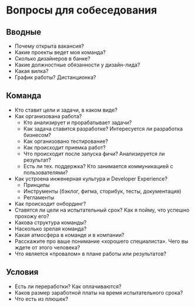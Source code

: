 # Вопросы для собеседования

## Вводные
- Почему открыта вакансия?
- Какие проекты ведет моя команда?
- Сколько дизайнеров в банке?
- Какие должностные обязанности у дизайн-лида?
- Какая вилка?
- График работы? Дистанционка?

## Команда
- Кто ставит цели и задачи, в каком виде?
- Как организована работа?
  - Кто анализирует и прорабатывает задачи?
  - Как задача ставится разработке? Интересуется ли разработка бизнесом?
  - Как организовано тестирование?
  - Как происходит приемка работ?
  - Что происходит после запуска фичи? Анализируется ли результат?
  - Есть ли тех. поддержка? Кто занимается коммуникацией с пользователями?
- Как устроена инженерная культура и Developer Experience?
  - Принципы
  - Инструменты (бэклог, фигма, сторибук, тесты, документация)
  - Регламенты
- Как происходит онбординг?
- Ставятся ли цели на испытательный срок? Как я пойму, что успешно прохожу его?
- Какова структура команды?
- Насколько зрелая команда?
- Какая атмосфера в команде и в компании?
- Расскажите про ваше понимание «хорошего специалиста». Чего вы ждете от этого человека?
- Что является «провалом» в плане работы или результатов?

## Условия
- Есть ли переработки? Как оплачиваются?
- Каков размер заработной платы на время испытательного срока?
- Что есть из плюшек?